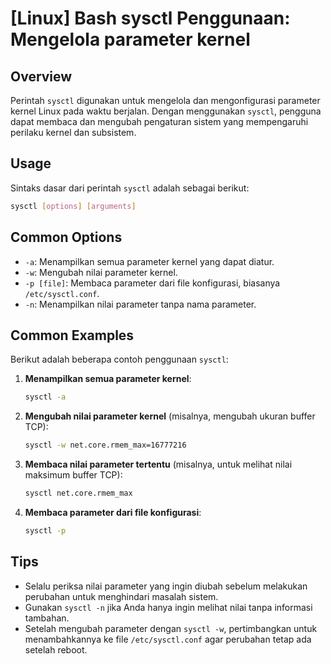 # [Linux] Bash sysctl Penggunaan: Mengelola parameter kernel

## Overview
Perintah `sysctl` digunakan untuk mengelola dan mengonfigurasi parameter kernel Linux pada waktu berjalan. Dengan menggunakan `sysctl`, pengguna dapat membaca dan mengubah pengaturan sistem yang mempengaruhi perilaku kernel dan subsistem.

## Usage
Sintaks dasar dari perintah `sysctl` adalah sebagai berikut:

```bash
sysctl [options] [arguments]
```

## Common Options
- `-a`: Menampilkan semua parameter kernel yang dapat diatur.
- `-w`: Mengubah nilai parameter kernel.
- `-p [file]`: Membaca parameter dari file konfigurasi, biasanya `/etc/sysctl.conf`.
- `-n`: Menampilkan nilai parameter tanpa nama parameter.

## Common Examples
Berikut adalah beberapa contoh penggunaan `sysctl`:

1. **Menampilkan semua parameter kernel**:
   ```bash
   sysctl -a
   ```

2. **Mengubah nilai parameter kernel** (misalnya, mengubah ukuran buffer TCP):
   ```bash
   sysctl -w net.core.rmem_max=16777216
   ```

3. **Membaca nilai parameter tertentu** (misalnya, untuk melihat nilai maksimum buffer TCP):
   ```bash
   sysctl net.core.rmem_max
   ```

4. **Membaca parameter dari file konfigurasi**:
   ```bash
   sysctl -p
   ```

## Tips
- Selalu periksa nilai parameter yang ingin diubah sebelum melakukan perubahan untuk menghindari masalah sistem.
- Gunakan `sysctl -n` jika Anda hanya ingin melihat nilai tanpa informasi tambahan.
- Setelah mengubah parameter dengan `sysctl -w`, pertimbangkan untuk menambahkannya ke file `/etc/sysctl.conf` agar perubahan tetap ada setelah reboot.